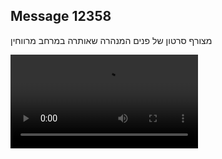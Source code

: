 ## Message 12358

מצורף סרטון של פנים המנהרה שאותרה במרחב מרווחין

![Video](https://data.iron-swords.co.il/2024/October/08/https://data.iron-swords.co.il/2024/October/08/12358/12358_media.mp4)
